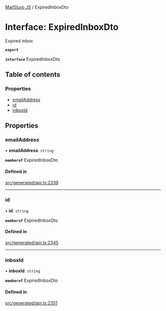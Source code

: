[MailSlurp JS](../README.md) / ExpiredInboxDto

# Interface: ExpiredInboxDto

Expired inbox

**`export`**

**`interface`** ExpiredInboxDto

## Table of contents

### Properties

- [emailAddress](ExpiredInboxDto.md#emailaddress)
- [id](ExpiredInboxDto.md#id)
- [inboxId](ExpiredInboxDto.md#inboxid)

## Properties

### emailAddress

• **emailAddress**: `string`

**`memberof`** ExpiredInboxDto

#### Defined in

[src/generated/api.ts:2339](https://github.com/mailslurp/mailslurp-client/blob/20b4039/src/generated/api.ts#L2339)

___

### id

• **id**: `string`

**`memberof`** ExpiredInboxDto

#### Defined in

[src/generated/api.ts:2345](https://github.com/mailslurp/mailslurp-client/blob/20b4039/src/generated/api.ts#L2345)

___

### inboxId

• **inboxId**: `string`

**`memberof`** ExpiredInboxDto

#### Defined in

[src/generated/api.ts:2351](https://github.com/mailslurp/mailslurp-client/blob/20b4039/src/generated/api.ts#L2351)

